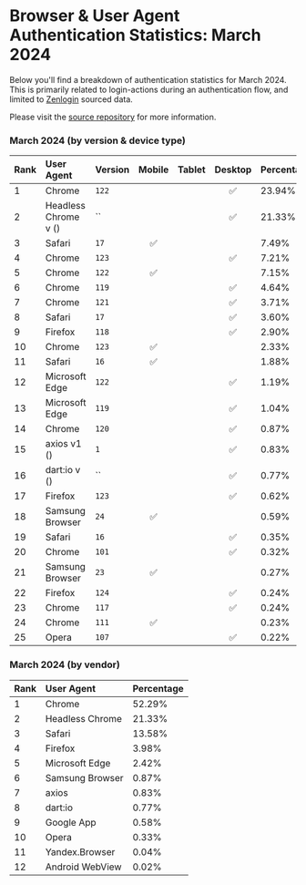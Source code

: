 # Browser & User Agent Authentication Statistics: March 2024

Below you'll find a breakdown of authentication statistics for
March 2024. This is primarily related to login-actions during an
authentication flow, and limited to <a href="https://zenlogin.co"/>Zenlogin</a>
sourced data.

Please visit the
<a href="https://github.com/zenlogin/browser-user-agent-authentication-statistics">source repository</a>
for more information.

### March 2024 (by version & device type)
| Rank | User Agent | Version | Mobile | Tablet | Desktop | Percentage |
| :--- | :--- | :--- | :---: | :---: | :---: | :--- |
| 1 | Chrome | `122` | | | ✅ | 23.94% |
| 2 | Headless Chrome v () | `` | | | ✅ | 21.33% |
| 3 | Safari | `17` | ✅ | | | 7.49% |
| 4 | Chrome | `123` | | | ✅ | 7.21% |
| 5 | Chrome | `122` | ✅ | | | 7.15% |
| 6 | Chrome | `119` | | | ✅ | 4.64% |
| 7 | Chrome | `121` | | | ✅ | 3.71% |
| 8 | Safari | `17` | | | ✅ | 3.60% |
| 9 | Firefox | `118` | | | ✅ | 2.90% |
| 10 | Chrome | `123` | ✅ | | | 2.33% |
| 11 | Safari | `16` | ✅ | | | 1.88% |
| 12 | Microsoft Edge | `122` | | | ✅ | 1.19% |
| 13 | Microsoft Edge | `119` | | | ✅ | 1.04% |
| 14 | Chrome | `120` | | | ✅ | 0.87% |
| 15 | axios v1 () | `1` | | | ✅ | 0.83% |
| 16 | dart:io v () | `` | | | ✅ | 0.77% |
| 17 | Firefox | `123` | | | ✅ | 0.62% |
| 18 | Samsung Browser | `24` | ✅ | | | 0.59% |
| 19 | Safari | `16` | | | ✅ | 0.35% |
| 20 | Chrome | `101` | | | ✅ | 0.32% |
| 21 | Samsung Browser | `23` | ✅ | | | 0.27% |
| 22 | Firefox | `124` | | | ✅ | 0.24% |
| 23 | Chrome | `117` | | | ✅ | 0.24% |
| 24 | Chrome | `111` | ✅ | | | 0.23% |
| 25 | Opera | `107` | | | ✅ | 0.22% |

### March 2024 (by vendor)
| Rank | User Agent | Percentage |
| :--- | :--- | :--- |
| 1 | Chrome | 52.29% |
| 2 | Headless Chrome | 21.33% |
| 3 | Safari | 13.58% |
| 4 | Firefox | 3.98% |
| 5 | Microsoft Edge | 2.42% |
| 6 | Samsung Browser | 0.87% |
| 7 | axios | 0.83% |
| 8 | dart:io | 0.77% |
| 9 | Google App | 0.58% |
| 10 | Opera | 0.33% |
| 11 | Yandex.Browser | 0.04% |
| 12 | Android WebView | 0.02% |
